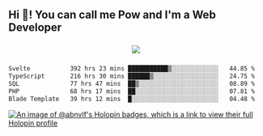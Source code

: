 <h2 align="left">Hi 👋! You can call me Pow and I'm a Web Developer</h2>

###

<div align="center">
  <img src="https://profile-counter.glitch.me/abnvlf/count.svg?"  />
</div>

###

<!--START_SECTION:waka-->

```txt
Svelte           392 hrs 23 mins ███████████▒░░░░░░░░░░░░░   44.85 %
TypeScript       216 hrs 30 mins ██████▒░░░░░░░░░░░░░░░░░░   24.75 %
SQL              77 hrs 47 mins  ██▒░░░░░░░░░░░░░░░░░░░░░░   08.89 %
PHP              68 hrs 17 mins  ██░░░░░░░░░░░░░░░░░░░░░░░   07.81 %
Blade Template   39 hrs 12 mins  █░░░░░░░░░░░░░░░░░░░░░░░░   04.48 %
```

<!--END_SECTION:waka-->
<!-- <img src="https://raw.githubusercontent.com/abnvlf/abnvlf/output/snake.svg" alt="Snake animation" /> -->

<!-- <a href="https://open.spotify.com/user/31py3qwahsl76foqwc5f55butple">
  <img src="https://spotify-recently-played-readme.vercel.app/api?user=31py3qwahsl76foqwc5f55butple&count=5&unique=false" alt="Spotify recently played"  />
</a> -->

[![An image of @abnvlf's Holopin badges, which is a link to view their full Holopin profile](https://holopin.me/abnvlf)](https://holopin.io/@abnvlf)

###
